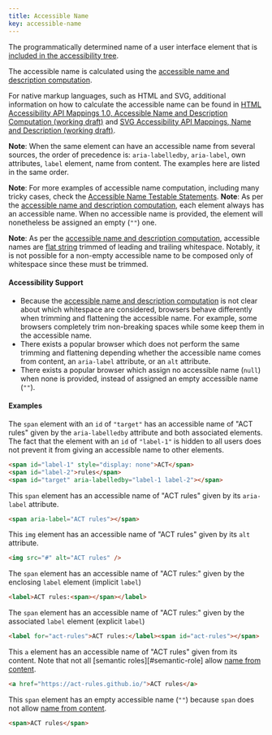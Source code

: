 ```yaml
---
title: Accessible Name
key: accessible-name
---
```


The programmatically determined name of a user interface element that is [included in the accessibility tree](#included-in-the-accessibility-tree).

The accessible name is calculated using the [accessible name and description computation](https://www.w3.org/TR/accname).

For native markup languages, such as HTML and SVG, additional information on how to calculate the accessible name can be found in [HTML Accessibility API Mappings 1.0, Accessible Name and Description Computation (working draft)](https://www.w3.org/TR/html-aam/#accessible-name-and-description-computation) and [SVG Accessibility API Mappings, Name and Description (working draft)](https://www.w3.org/TR/svg-aam/#mapping_additional).

**Note**: When the same element can have an accessible name from several sources, the order of precedence is: `aria-labelledby`, `aria-label`, own attributes, `label` element, name from content. The examples here are listed in the same order.

**Note**: For more examples of accessible name computation, including many tricky cases, check the [Accessible Name Testable Statements](https://www.w3.org/wiki/AccName_1.1_Testable_Statements).
**Note**: As per the [accessible name and description computation](https://www.w3.org/TR/accname), each element always has an accessible name. When no accessible name is provided, the element will nonetheless be assigned an empty (`""`) one.

**Note**: As per the [accessible name and description computation](https://www.w3.org/TR/accname), accessible names are [flat string](https://www.w3.org/TR/accname-1.1/#terminology) trimmed of leading and trailing whitespace. Notably, it is not possible for a non-empty accessible name to be composed only of whitespace since these must be trimmed.

#### Accessibility Support

- Because the [accessible name and description computation](https://www.w3.org/TR/accname) is not clear about which whitespace are considered, browsers behave differently when trimming and flattening the accessible name. For example, some browsers completely trim non-breaking spaces while some keep them in the accessible name.
- There exists a popular browser which does not perform the same trimming and flattening depending whether the accessible name comes from content, an `aria-label` attribute, or an `alt` attribute.
- There exists a popular browser which assign no accessible name (`null`) when none is provided, instead of assigned an empty accessible name (`""`).

#### Examples

The `span` element with an `id` of `"target"` has an accessible name of "ACT rules" given by the `aria-labelledby` attribute and both associated elements. The fact that the element with an `id` of `"label-1"` is hidden to all users does not prevent it from giving an accessible name to other elements.

```html
<span id="label-1" style="display: none">ACT</span>
<span id="label-2">rules</span>
<span id="target" aria-labelledby="label-1 label-2"></span>
```

This `span` element has an accessible name of "ACT rules" given by its `aria-label` attribute.

```html
<span aria-label="ACT rules"></span>
```

This `img` element has an accessible name of "ACT rules" given by its `alt` attribute.

```html
<img src="#" alt="ACT rules" />
```

The `span` element has an accessible name of "ACT rules:" given by the enclosing `label` element (implicit `label`)

```html
<label>ACT rules:<span></span></label>
```

The `span` element has an accessible name of "ACT rules:" given by the associated `label` element (explicit `label`)

```html
<label for="act-rules">ACT rules:</label><span id="act-rules"></span>
```

This `a` element has an accessible name of "ACT rules" given from its content. Note that not all [semantic roles][#semantic-role] allow [name from content](https://www.w3.org/TR/wai-aria/#namefromcontent).

```html
<a href="https://act-rules.github.io/">ACT rules</a>
```

This `span` element has an empty accessible name (`""`) because `span` does not allow [name from content](https://www.w3.org/TR/wai-aria/#namefromcontent).

```html
<span>ACT rules</span>
```
